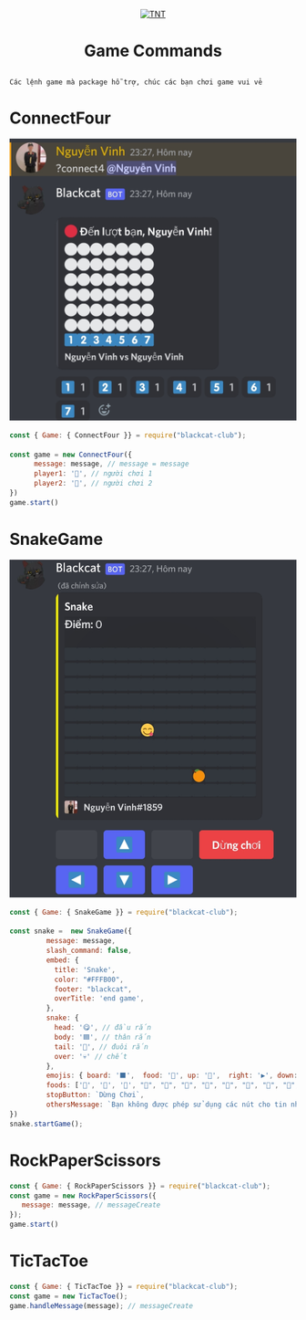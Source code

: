 <p align="center">
	<a href="https://www.facebook.com/BlackCat.2k3">
	<img src="https://camo.voz.tech/ee6526a020845971368d9843f7c96c8c9fb5c7fa/68747470733a2f2f692e696d6775722e636f6d2f3446476855756b2e676966/" width = "200" alt="TNT">
	</a>
</p>

# <p align="center">Game Commands</p>
`Các lệnh game mà package hỗ trợ, chúc các bạn chơi game vui vẻ`
# ConnectFour
![Demo](https://raw.githubusercontent.com/VinhBot/BlackCat-Package/main/lib/Resources/Preview/connect4.jpg)
```js
const { Game: { ConnectFour }} = require("blackcat-club");

const game = new ConnectFour({
      message: message, // message = message
      player1: '🔴', // người chơi 1
      player2: '🔞', // người chơi 2 
})
game.start()
```
# SnakeGame
![Demo](https://raw.githubusercontent.com/VinhBot/BlackCat-Package/main/lib/Resources/Preview/snake.jpg)
```js
const { Game: { SnakeGame }} = require("blackcat-club");

const snake =  new SnakeGame({
         message: message,
         slash_command: false,
         embed: {
           title: 'Snake',
           color: "#FFFB00",
           footer: "blackcat",
           overTitle: 'end game',
         },
         snake: { 
           head: '😋', // đầu rắn
           body: '🟦', // thân rắn
           tail: '🔹', // đuôi rắn
           over: '💀' // chết
         },
         emojis: { board: '⬛',  food: '🍔', up: '🔼',  right: '▶️', down: '🔽', left: '◀️', },
         foods: ['🍎', '🍇', '🍊', "🍕", "🍔", "🥪", "🥙", "🥗", "🥐", "🍿", "🥓", "🌯", "🍗", "🥟"], // thức ăn 
         stopButton: `Dừng Chơi`,
         othersMessage: `Bạn không được phép sử dụng các nút cho tin nhắn này`,
})
snake.startGame();
```
# RockPaperScissors
```js
const { Game: { RockPaperScissors }} = require("blackcat-club");
const game = new RockPaperScissors({
   message: message, // messageCreate
});
game.start()
```

# TicTacToe
```js
const { Game: { TicTacToe }} = require("blackcat-club");
const game = new TicTacToe();
game.handleMessage(message); // messageCreate
```